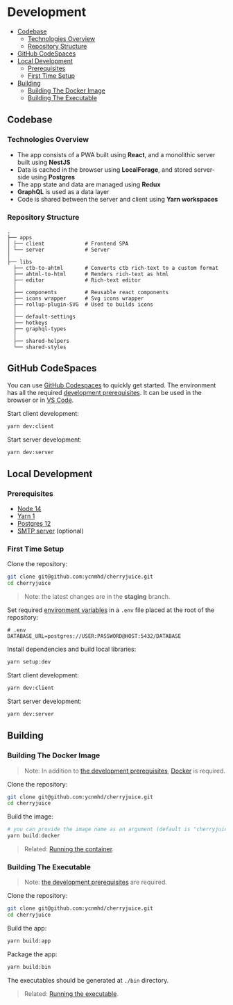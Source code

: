 
# Development
* [Codebase](#codebase)
    + [Technologies Overview](#technologies-overview)
    + [Repository Structure](#repository-structure)
* [GitHub CodeSpaces](#github-codespaces)
* [Local Development](#local-development)
    + [Prerequisites](#prerequisites)
    + [First Time Setup](#first-time-setup)
* [Building](#building)
    + [Building The Docker Image](#building-the-docker-image)
    + [Building The Executable](#building-the-executable)


## Codebase

### Technologies Overview

- The app consists of a PWA built using **React**, and a monolithic server built using **NestJS**
- Data is cached in the browser using **LocalForage**, and stored server-side using **Postgres**
- The app state and data are managed using **Redux**
- **GraphQL** is used as a data layer
- Code is shared between the server and client using **Yarn workspaces**

### Repository Structure

```
.
├── apps
│ ├── client             # Frontend SPA
│ └── server             # Server
│
├── libs
  ├── ctb-to-ahtml       # Converts ctb rich-text to a custom format
  ├── ahtml-to-html      # Renders rich-text as html
  ├── editor             # Rich-text editor
  │
  ├── components         # Reusable react components
  ├── icons wrapper      # Svg icons wrapper
  ├── rollup-plugin-SVG  # Used to builds icons
  │
  ├── default-settings
  ├── hotkeys
  ├── graphql-types
  │
  ├── shared-helpers
  └── shared-styles
```

## GitHub CodeSpaces
You can use [GitHub Codespaces](https://docs.github.com/en/codespaces/developing-in-codespaces/creating-a-codespace) to quickly get started. The environment has all the required [development prerequisites](#prerequisites). It can be used in the browser or in [VS Code](https://docs.github.com/en/codespaces/developing-in-codespaces/using-codespaces-in-visual-studio-code#creating-a-codespace-in-visual-studio-code).

Start client development:

```sh
yarn dev:client
```

Start server development:

```sh
yarn dev:server
```

## Local Development

### Prerequisites

- [Node 14](./prerequisits.md#node)
- [Yarn 1](./prerequisits.md#yarn)
- [Postgres 12](./prerequisits.md#postgres)
- [SMTP server](./prerequisits.md#smtp-server) (optional)

### First Time Setup

Clone the repository:

```sh
git clone git@github.com:ycnmhd/cherryjuice.git
cd cherryjuice
```

> Note: the latest changes are in the **staging** branch.

Set required [environment variables](environment-variables.md) in a `.env` file placed at the root of the repository:

```dotenv
# .env 
DATABASE_URL=postgres://USER:PASSWORD@HOST:5432/DATABASE
```

Install dependencies and build local libraries:

```sh
yarn setup:dev
```

Start client development:

```sh
yarn dev:client
```

Start server development:

```sh
yarn dev:server
```

## Building

### Building The Docker Image

>Note: In addition to [the development prerequisites](#prerequisites), [Docker](./prerequisits.md#docker) is required.

Clone the repository:

```sh
git clone git@github.com:ycnmhd/cherryjuice.git
cd cherryjuice
```

Build the image:

```sh
# you can provide the image name as an argument (default is "cherryjuice")
yarn build:docker
```

>Related: [Running the container](./running-locally.md#running-the-container).

### Building The Executable

>Note: [the development prerequisites](#prerequisites) are required.

Clone the repository:

```sh
git clone git@github.com:ycnmhd/cherryjuice.git
cd cherryjuice
```

Build the app:

```sh
yarn build:app
```

Package the app:
```sh
yarn build:bin
```
The executables should be generated at `./bin` directory.

> Related: [Running the executable](./running-locally.md#running-the-executable).
